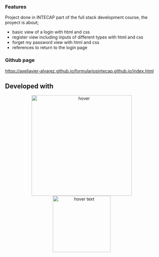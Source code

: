 ### Features
Project done in INTECAP part of the full stack development course, the proyect is about;
- basic view of a login with html and css
- register view including inputs of different types with html and css
- forget my password view with html and css
- references to return to the login page

### Github page

https://axeljavier-alvarez.github.io/formulariosintecap.github.io/index.html

## Developed with
<p align="center">
 <img src="https://images.velog.io/images/kimdlzp/post/c56bd5e7-6060-47c5-b149-83a55675f73b/174854.png" width="330" title="hover" align="center">
    <img src="https://upload.wikimedia.org/wikipedia/commons/thumb/d/d5/CSS3_logo_and_wordmark.svg/1200px-CSS3_logo_and_wordmark.svg.png" width="190" height="185" title="hover text" align="center">
</p>
